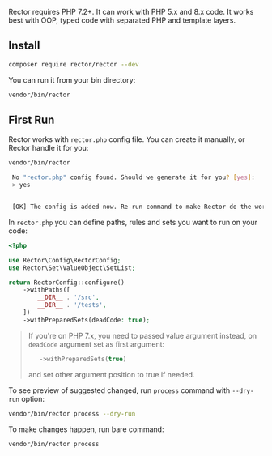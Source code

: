Rector requires PHP 7.2+. It can work with PHP 5.x and 8.x code.
It works best with OOP, typed code with separated PHP and template layers.

## Install

```bash
composer require rector/rector --dev
```

You can run it from your bin directory:

```bash
vendor/bin/rector
```

## First Run

Rector works with `rector.php` config file. You can create it manually, or Rector handle it for you:

```bash
vendor/bin/rector

 No "rector.php" config found. Should we generate it for you? [yes]:
 > yes


 [OK] The config is added now. Re-run command to make Rector do the work!
```

In `rector.php` you can define paths, rules and sets you want to run on your code:

```php
<?php

use Rector\Config\RectorConfig;
use Rector\Set\ValueObject\SetList;

return RectorConfig::configure()
    ->withPaths([
        __DIR__ . '/src',
        __DIR__ . '/tests',
    ])
    ->withPreparedSets(deadCode: true);
```

> If you're on PHP 7.x, you need to passed value argument instead, on `deadCode` argument set as first argument:
> ```php
>    ->withPreparedSets(true)
> ```
>
> and set other argument position to true if needed.


To see preview of suggested changed, run `process` command with `--dry-run` option:

```bash
vendor/bin/rector process --dry-run
```

To make changes happen, run bare command:

```bash
vendor/bin/rector process
```

